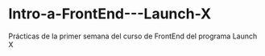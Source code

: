 # Intro-a-FrontEnd---Launch-X
Prácticas de la primer semana del curso de FrontEnd del programa Launch X
